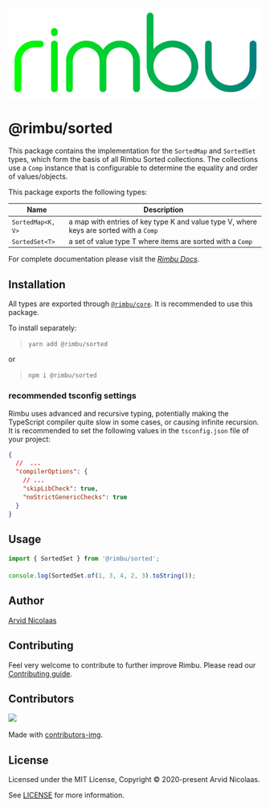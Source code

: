 <p align="center">
    <img src="../../assets/rimbu_logo.svg" />
</p>

# @rimbu/sorted

This package contains the implementation for the `SortedMap` and `SortedSet` types, which form the basis of all Rimbu Sorted collections. The collections use a `Comp` instance that is configurable to determine the equality and order of values/objects.

This package exports the following types:

| Name              | Description                                                                            |
| ----------------- | -------------------------------------------------------------------------------------- |
| `SortedMap<K, V>` | a map with entries of key type K and value type V, where keys are sorted with a `Comp` |
| `SortedSet<T>`    | a set of value type T where items are sorted with a `Comp`                             |

For complete documentation please visit the _[Rimbu Docs](http://rimbu.org)_.

## Installation

All types are exported through [`@rimbu/core`](../core). It is recommended to use this package.

To install separately:

> `yarn add @rimbu/sorted`

or

> `npm i @rimbu/sorted`

### recommended tsconfig settings

Rimbu uses advanced and recursive typing, potentially making the TypeScript compiler quite slow in some cases, or causing infinite recursion. It is recommended to set the following values in the `tsconfig.json` file of your project:

```json
{
  //  ...
  "compilerOptions": {
    // ...
    "skipLibCheck": true,
    "noStrictGenericChecks": true
  }
}
```

## Usage

```ts
import { SortedSet } from '@rimbu/sorted';

console.log(SortedSet.of(1, 3, 4, 2, 3).toString());
```

## Author

[Arvid Nicolaas](https://github.com/vitoke)

## Contributing

Feel very welcome to contribute to further improve Rimbu. Please read our [Contributing guide](../../CONTRIBUTING.md).

## Contributors

<img src = "https://contrib.rocks/image?repo=vitoke/iternal"/>

Made with [contributors-img](https://contrib.rocks).

## License

Licensed under the MIT License, Copyright © 2020-present Arvid Nicolaas.

See [LICENSE](./LICENSE) for more information.
